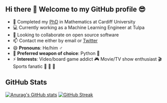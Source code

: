 ## Hi there 👋 Welcome to my GitHub profile :sunglasses:

- 🔭 Completed my [PhD](https://github.com/MichalisPanayides/Thesis/) in Mathematics at Cardiff University
- 💻 Currently working as a Machine Learning Engineer at Tulpa
- 👯 Looking to collaborate on open source software
- 📫 Contact me either by email or [Twitter](https://twitter.com/Michalis_Pan)
- 😄 **Pronouns**: He/him :male_sign:
- 🔫 **Preferred weapon of choice**: Python 🐍
- ⚡ **Interests**: Video/board game addict 🎮   Movie/TV show enthusiast 🎬   Sports fanatic :tennis: :ping_pong: :basketball:


## GitHub Stats
[![Anurag's GitHub stats](https://github-readme-stats.vercel.app/api?username=MichalisPanayides&show_icons=true&theme=dracula)](https://github.com/anuraghazra/github-readme-stats)
[![GitHub Streak](http://github-readme-streak-stats.herokuapp.com?user=MichalisPanayides&theme=dracula&date_format=j%20M%5B%20Y%5D)](https://git.io/streak-stats)


<!--
**MichalisPanayides/MichalisPanayides** is a ✨ _special_ ✨ repository because its `README.md` (this file) appears on your GitHub profile.
-->
